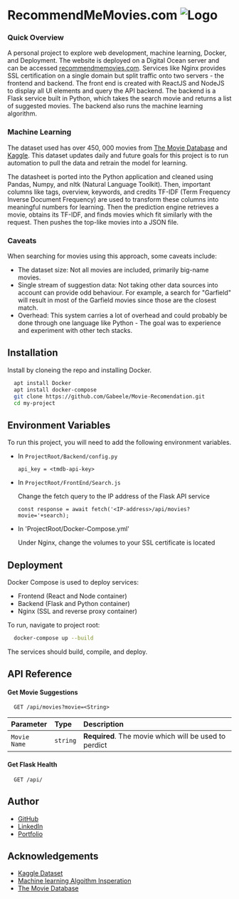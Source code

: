 # RecommendMeMovies.com ![Logo](https://user-images.githubusercontent.com/59030389/209724706-751d49ac-acff-4417-8f83-d99de56e0e4a.png) 

### Quick Overview
A personal project to explore web development, machine learning, Docker, and Deployment. The website is deployed on a Digital Ocean server and can be accessed [recommendmemovies.com](https://recommendmemovies.com).
Services like Nginx provides SSL certification on a single domain but split traffic onto two servers - the frontend and backend. The front end is created with ReactJS and NodeJS to display all UI elements and query the API backend. The backend is a Flask service built in Python, which takes the search movie and returns a list of suggested movies. The backend also runs the machine learning algorithm.

### Machine Learning

The dataset used has over 450, 000 movies from [The Movie Database](https://www.themoviedb.org/) and [Kaggle](https://www.kaggle.com/datasets/akshaypawar7/millions-of-movies?select=movies.csv). 
This dataset updates daily and future goals for this project is to run automation to pull the data and retrain the model for learning. 

The datasheet is ported into the Python application and cleaned using Pandas, Numpy, and nltk (Natural Language Toolkit).
Then, important columns like tags, overview, keywords, and credits TF-IDF (Term Frequency Inverse Document Frequency) are used to 
transform these columns into meaningful numbers for learning. Then the prediction engine retrieves a movie, obtains its TF-IDF, and finds
movies which fit similarly with the request. Then pushes the top-like movies into a JSON file. 

### Caveats
When searching for movies using this approach, some caveats include:
- The dataset size: Not all movies are included, primarily big-name movies. 
- Single stream of suggestion data: Not taking other data sources into account can provide odd behaviour. For example, a search for "Garfield" will result in most of the Garfield movies since those are the closest match. 
- Overhead: This system carries a lot of overhead and could probably be done through one language like Python - The goal was to experience and experiment with other tech stacks. 


## Installation

Install by cloneing the repo and installing Docker. 

```bash
  apt install Docker
  apt install docker-compose
  git clone https://github.com/Gabeele/Movie-Recomendation.git
  cd my-project
```
    
## Environment Variables

To run this project, you will need to add the following environment variables. 

- In `ProjectRoot/Backend/config.py`

    `api_key = <tmdb-api-key>` 

- In `ProjectRoot/FrontEnd/Search.js`

    Change the fetch query to the IP address of the Flask API service

    `const response = await fetch('<IP-address>/api/movies?movie='+search);`

- In 'ProjectRoot/Docker-Compose.yml'
   
    Under Nginx, change the volumes to your SSL certificate is located
## Deployment

Docker Compose is used to deploy services:
- Frontend (React and Node container)
- Backend (Flask and Python container)
- Nginx (SSL and reverse proxy container)

To run, navigate to project root:
```bash
  docker-compose up --build
```

The services should build, compile, and deploy.


## API Reference

#### Get Movie Suggestions

```http
  GET /api/movies?movie=<String>
```

| Parameter | Type     | Description                |
| :-------- | :------- | :------------------------- |
| `Movie Name` | `string` | **Required**. The movie which will be used to perdict |

#### Get Flask Health

```http
  GET /api/
```



## Author

- [GitHub](https://www.github.com/gabeele)
- [LinkedIn](https://www.linkedin.com/in/gavinabeele/)
-  [Portfolio](gavinabeele.com)


## Acknowledgements

 - [Kaggle Dataset](https://www.kaggle.com/datasets/akshaypawar7/millions-of-movies?select=movies.csv)
 - [Machine learning Algoithm Insperation](https://www.kaggle.com/code/rohitshirudkar/movie-recommendation-system)
 - [The Movie Database](https://www.themoviedb.org/)

